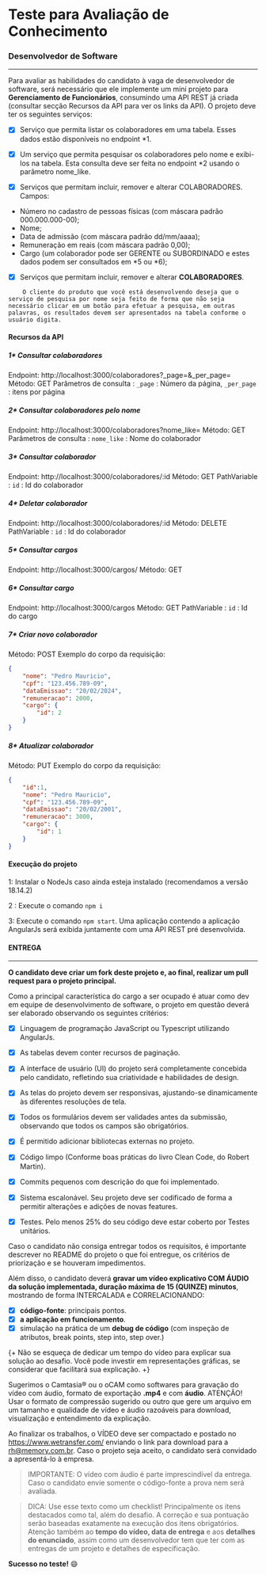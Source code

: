 # Teste para Avaliação de Conhecimento

### Desenvolvedor de Software 
-----------------------------------------
Para avaliar as habilidades do candidato à vaga de desenvolvedor de software, será necessário que ele implemente um mini projeto para **Gerenciamento de Funcionários**, consumindo uma API REST já criada (consultar secção Recursos da API para ver os links da API). O projeto deve ter os seguintes serviços:

- [x]	Serviço que permita listar os colaboradores em uma tabela. Esses dados estão disponíveis no endpoint *1.

- [x]	Um serviço que permita pesquisar os colaboradores pelo nome e exibi-los na tabela. Esta consulta deve ser feita no endpoint *2 usando o parâmetro nome_like.

- [x]	Serviços que permitam incluir, remover e alterar COLABORADORES. Campos:
- Número no cadastro de pessoas físicas (com máscara padrão 000.000.000-00);
- Nome;
- 	Data de admissão (com máscara padrão dd/mm/aaaa);
- 	Remuneração em reais (com máscara padrão 0,00);
- 	Cargo (um colaborador pode ser GERENTE ou SUBORDINADO e estes dados podem ser consultados em \*5 ou \*6);

- [x] Serviços que permitam incluir, remover e alterar **COLABORADORES**.



```
    O cliente do produto que você está desenvolvendo deseja que o serviço de pesquisa por nome seja feito de forma que não seja necessário clicar em um botão para efetuar a pesquisa, em outras palavras, os resultados devem ser apresentados na tabela conforme o usuário digita.

```
#### Recursos da API

##### 1* Consultar colaboradores
Endpoint: http://localhost:3000/colaboradores?_page=&_per_page=
Método: GET
Parâmetros de consulta : `_page` : Número da página, `_per_page` : itens por página

##### 2* Consultar colaboradores pelo nome
Endpoint: http://localhost:3000/colaboradores?nome_like=
Método: GET
Parâmetros de consulta : `nome_like` : Nome do colaborador

##### 3* Consultar colaborador
Endpoint: http://localhost:3000/colaboradores/:id
Método: GET
PathVariable : `id` : Id do colaborador

##### 4* Deletar colaborador
Endpoint: http://localhost:3000/colaboradores/:id
Método: DELETE
PathVariable : `id` : Id do colaborador

##### 5* Consultar cargos
Endpoint: http://localhost:3000/cargos/
Método: GET

##### 6* Consultar cargo
Endpoint: http://localhost:3000/cargos
Método: GET
PathVariable : `id` : Id do cargo

##### 7* Criar novo colaborador

Método: POST
Exemplo do corpo da requisição:
```json
{
    "nome": "Pedro Mauricio",
    "cpf": "123.456.789-09",
    "dataEmissao": "20/02/2024",
    "remuneracao": 2000,
    "cargo": {
        "id": 2
    }
}
```
##### 8* Atualizar colaborador

Método: PUT
Exemplo do corpo da requisição:
```json
{
    "id":1,
    "nome": "Pedro Mauricio",
    "cpf": "123.456.789-09",
    "dataEmissao": "20/02/2001",
    "remuneracao": 3000,
    "cargo": {
        "id": 1
    }
}
```

#### Execução do projeto

1: Instalar o NodeJs caso ainda esteja instalado (recomendamos a versão 18.14.2)

2 : Execute o comando `npm i`

3: Execute o comando `npm start`. Uma aplicação contendo a aplicação AngularJs será exibida juntamente com uma API REST pré desenvolvida.

#### ENTREGA
-----------------------------------------

**O candidato deve criar um fork deste projeto e, ao final, realizar um pull request para o projeto principal.**


Como a principal característica do cargo a ser ocupado é atuar como dev em equipe de desenvolvimento de software, o projeto em questão deverá ser elaborado observando os seguintes critérios:

- [x]	Linguagem de programação JavaScript ou Typescript utilizando AngularJs.
- [x]	As tabelas devem conter recursos de paginação.
- [x]	A interface de usuário (UI) do projeto será completamente concebida pelo candidato, refletindo sua criatividade e habilidades de design.
- [x]	As telas do projeto devem ser responsivas, ajustando-se dinamicamente às diferentes resoluções de tela.
- [x]	Todos os formulários devem ser validades antes da submissão, observando que todos os campos são obrigatórios.
- [x]	É permitido adicionar bibliotecas externas no projeto.
- [x]	Código limpo (Conforme boas práticas do livro Clean Code, do Robert Martin).
- [x]	Commits pequenos com descrição do que foi implementado.
- [x]	Sistema escalonável. Seu projeto deve ser codificado de forma a permitir alterações e adições de novas features.
- [x]	Testes. Pelo menos 25% do seu código deve estar coberto por Testes unitários.


Caso o candidato não consiga entregar todos os requisitos, é importante descrever no README do projeto o que foi entregue, os critérios de priorização e se houveram impedimentos.

Além disso, o candidato deverá **gravar um vídeo explicativo COM ÁUDIO da solução implementada, duração máxima de 15 (QUINZE) minutos**, mostrando de forma INTERCALADA e CORRELACIONANDO:

- [x] **código-fonte**: principais pontos.
- [x] **a aplicação em funcionamento**. 
- [x] simulação na prática de um **debug de código** (com inspeção de atributos, break points, step into, step over.)

{+ Não se esqueça de dedicar um tempo do vídeo para explicar sua solução ao desafio. Você pode investir em representações gráficas, se considerar que facilitará sua explicação. +}

Sugerimos o Camtasia® ou o oCAM como softwares para gravação do vídeo com áudio, formato de exportação **.mp4** e com **áudio**. ATENÇÃO! Usar o formato de compressão sugerido ou outro que gere um arquivo em um tamanho e qualidade de vídeo e áudio razoáveis para download, visualização e entendimento da explicação. 	

Ao finalizar os trabalhos, o VÍDEO deve ser compactado e postado no https://www.wetransfer.com/ enviando o link para download para a rh@memory.com.br. Caso o projeto seja aceito, o candidato será convidado a apresentá-lo à empresa.


>IMPORTANTE: 
O vídeo com áudio é parte imprescindível da entrega. Caso o candidato envie somente o código-fonte a prova nem será avaliada.


> DICA: 
Use esse texto como um checklist! Principalmente os itens destacados como tal, além do desafio. A correção e sua pontuação serão baseadas exatamente na execução dos itens obrigatórios. Atenção também ao **tempo do vídeo, data de entrega** e aos **detalhes do enunciado**, assim como um desenvolvedor tem que ter com as entregas de um projeto e detalhes de especificação. 



**Sucesso no teste!** :smile:
